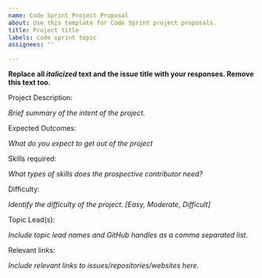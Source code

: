 ```yaml
---
name: Code Sprint Project Proposal
about: Use this template for Code Sprint project proposals.
title: Project title
labels: code sprint topic
assignees: ''

---
```


**Replace all _italicized_ text and the issue title with your responses. Remove this text too.**

Project Description:

_Brief summary of the intent of the project._

Expected Outcomes: 

_What do you expect to get out of the project_

Skills required:

_What types of skills does the prospective contributor need?_

Difficulty:

_Identify the difficulty of the project. [Easy, Moderate, Difficult]_

Topic Lead(s):

_Include topic lead names and GitHub handles as a comma separated list._

Relevant links:

_Include relevant links to issues/repositories/websites here._
